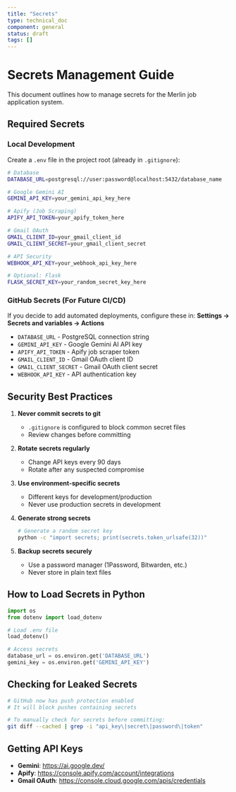 ```yaml
---
title: "Secrets"
type: technical_doc
component: general
status: draft
tags: []
---
```


# Secrets Management Guide

This document outlines how to manage secrets for the Merlin job application system.

## Required Secrets

### Local Development
Create a `.env` file in the project root (already in `.gitignore`):

```bash
# Database
DATABASE_URL=postgresql://user:password@localhost:5432/database_name

# Google Gemini AI
GEMINI_API_KEY=your_gemini_api_key_here

# Apify (Job Scraping)
APIFY_API_TOKEN=your_apify_token_here

# Gmail OAuth
GMAIL_CLIENT_ID=your_gmail_client_id
GMAIL_CLIENT_SECRET=your_gmail_client_secret

# API Security
WEBHOOK_API_KEY=your_webhook_api_key_here

# Optional: Flask
FLASK_SECRET_KEY=your_random_secret_key_here
```

### GitHub Secrets (For Future CI/CD)
If you decide to add automated deployments, configure these in:
**Settings → Secrets and variables → Actions**

- `DATABASE_URL` - PostgreSQL connection string
- `GEMINI_API_KEY` - Google Gemini AI API key
- `APIFY_API_TOKEN` - Apify job scraper token
- `GMAIL_CLIENT_ID` - Gmail OAuth client ID
- `GMAIL_CLIENT_SECRET` - Gmail OAuth client secret
- `WEBHOOK_API_KEY` - API authentication key

## Security Best Practices

1. **Never commit secrets to git**
   - `.gitignore` is configured to block common secret files
   - Review changes before committing

2. **Rotate secrets regularly**
   - Change API keys every 90 days
   - Rotate after any suspected compromise

3. **Use environment-specific secrets**
   - Different keys for development/production
   - Never use production secrets in development

4. **Generate strong secrets**
   ```bash
   # Generate a random secret key
   python -c "import secrets; print(secrets.token_urlsafe(32))"
   ```

5. **Backup secrets securely**
   - Use a password manager (1Password, Bitwarden, etc.)
   - Never store in plain text files

## How to Load Secrets in Python

```python
import os
from dotenv import load_dotenv

# Load .env file
load_dotenv()

# Access secrets
database_url = os.environ.get('DATABASE_URL')
gemini_key = os.environ.get('GEMINI_API_KEY')
```

## Checking for Leaked Secrets

```bash
# GitHub now has push protection enabled
# It will block pushes containing secrets

# To manually check for secrets before committing:
git diff --cached | grep -i "api_key\|secret\|password\|token"
```

## Getting API Keys

- **Gemini**: https://ai.google.dev/
- **Apify**: https://console.apify.com/account/integrations
- **Gmail OAuth**: https://console.cloud.google.com/apis/credentials

